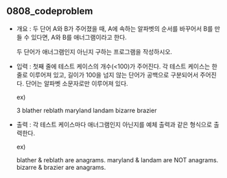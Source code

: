 ## 0808_codeproblem

- 개요 : 두 단어 A와 B가 주어졌을 때, A에 속하는 알파벳의 순서를 바꾸어서 B를 만들 수 있다면, A와 B를 애너그램이라고 한다.
  
  두 단어가 애너그램인지 아닌지 구하는 프로그램을 작성하시오.

- 입력 : 첫째 줄에 테스트 케이스의 개수(<100)가 주어진다. 각 테스트 케이스는 한 줄로 이루어져 있고, 길이가 100을 넘지 않는 단어가 공백으로 구분되어서 주어진다. 단어는 알파벳 소문자로만 이루어져 있다.
  
  ex) 
  
  3
  blather reblath
  maryland landam
  bizarre brazier

- 출력 : 각 테스트 케이스마다 애너그램인지 아닌지를 예체 출력과 같은 형식으로 출력한다.
  
  ex)
  
  blather & reblath are anagrams.
  maryland & landam are NOT anagrams.
  bizarre & brazier are anagrams.
